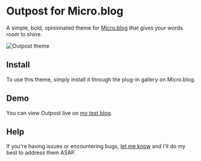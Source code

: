 # Outpost for Micro.blog
A simple, bold, opinionated theme for [Micro.blog](https://micro.blog) that gives your words room to shine.

![Outpost theme](https://github.com/heymikehaynes/outpost/raw/master/screenshot.png)

## Install
To use this theme, simply install it through the plug-in gallery on Micro.blog.

## Demo
You can view Outpost live on [my test blog](https://mikehaynes-test.micro.blog).

## Help
If you're having issues or encountering bugs, [let me know](mailto:hey@mmkhyns.com) and I'll do my best to address them ASAP.